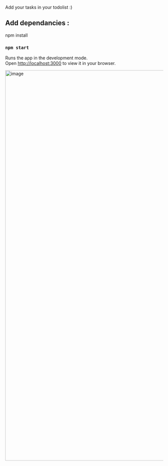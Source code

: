 Add your tasks in your todolist :) 

## Add dependancies :
npm install

### `npm start`
Runs the app in the development mode.\
Open [http://localhost:3000](http://localhost:3000) to view it in your browser.


<img width="1241" alt="image" src="https://github.com/florafrenot/react-todolist/assets/118277009/4813f5b0-7c4e-4d80-bdb1-9a1e73a2c1f7">
